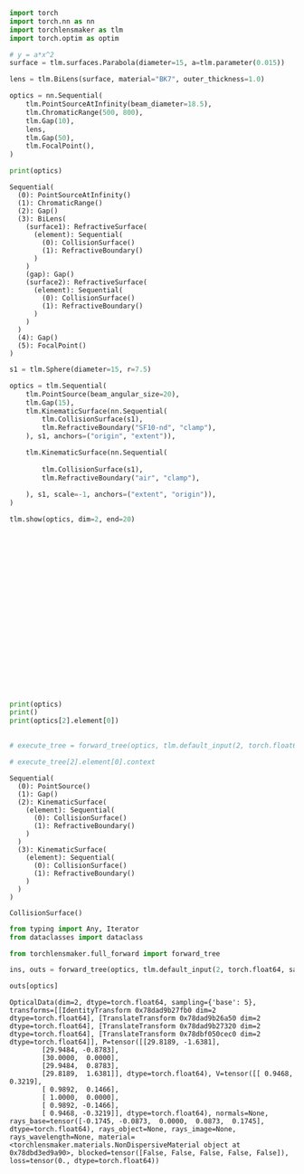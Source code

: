 ```python
import torch
import torch.nn as nn
import torchlensmaker as tlm
import torch.optim as optim

# y = a*x^2
surface = tlm.surfaces.Parabola(diameter=15, a=tlm.parameter(0.015))

lens = tlm.BiLens(surface, material="BK7", outer_thickness=1.0)

optics = nn.Sequential(
    tlm.PointSourceAtInfinity(beam_diameter=18.5),
    tlm.ChromaticRange(500, 800),
    tlm.Gap(10),
    lens,
    tlm.Gap(50),
    tlm.FocalPoint(),
)

print(optics)
```

    Sequential(
      (0): PointSourceAtInfinity()
      (1): ChromaticRange()
      (2): Gap()
      (3): BiLens(
        (surface1): RefractiveSurface(
          (element): Sequential(
            (0): CollisionSurface()
            (1): RefractiveBoundary()
          )
        )
        (gap): Gap()
        (surface2): RefractiveSurface(
          (element): Sequential(
            (0): CollisionSurface()
            (1): RefractiveBoundary()
          )
        )
      )
      (4): Gap()
      (5): FocalPoint()
    )



```python
s1 = tlm.Sphere(diameter=15, r=7.5)

optics = tlm.Sequential(
    tlm.PointSource(beam_angular_size=20),
    tlm.Gap(15),
    tlm.KinematicSurface(nn.Sequential(
        tlm.CollisionSurface(s1),
        tlm.RefractiveBoundary("SF10-nd", "clamp"),
    ), s1, anchors=("origin", "extent")),

    tlm.KinematicSurface(nn.Sequential(
        
        tlm.CollisionSurface(s1),
        tlm.RefractiveBoundary("air", "clamp"),
        
    ), s1, scale=-1, anchors=("extent", "origin")),
)

tlm.show(optics, dim=2, end=20)
```


<div data-jp-suppress-context-menu id='tlmviewer-b3bfeb6a' class='tlmviewer' style='width: 100%; aspect-ratio: 16 / 9;'></div><script type='module'>async function importtlm() {
    try {
        return await import("/tlmviewer.js");
    } catch (error) {
        console.log("error", error);
        return await import("/files/test_notebooks/tlmviewer.js");
    }
}

const module = await importtlm();
const tlmviewer = module.tlmviewer;

const data = '{"mode": "2D", "camera": "XY", "data": [{"type": "surfaces", "data": [{"matrix": [[1.0, 0.0, 15.0], [0.0, 1.0, 0.0], [0.0, 0.0, 1.0]], "samples": [[7.5, 7.5], [7.38100815, 7.49905586], [7.26204205, 7.49622393], [7.1431365, 7.49150515], [7.0243206, 7.4849], [6.90562439, 7.47641087], [6.78708124, 7.46603966], [6.66871405, 7.45378876], [6.55055618, 7.43966103], [6.43264103, 7.42366123], [6.314991, 7.40579176], [6.19763899, 7.38605833], [6.08061886, 7.36446571], [5.96395206, 7.34101868], [5.84767199, 7.3157239], [5.73180819, 7.28858709], [5.61638927, 7.25961494], [5.50144815, 7.22881651], [5.38700676, 7.19619751], [5.27309704, 7.16176653], [5.15975189, 7.12553406], [5.04699183, 7.08750677], [4.93484974, 7.04769516], [4.82335281, 7.00610876], [4.71253014, 6.96275902], [4.6024127, 6.91765738], [4.49302101, 6.87081385], [4.38438702, 6.82223988], [4.2765398, 6.77195024], [4.1695013, 6.71995354], [4.06330109, 6.66626549], [3.95796943, 6.61090136], [3.85352612, 6.55387115], [3.75000072, 6.49519062], [3.64741945, 6.43487549], [3.54580784, 6.37294006], [3.4451952, 6.30940247], [3.34560013, 6.24427414], [3.24705076, 6.17757416], [3.14957523, 6.10932112], [3.05319166, 6.03952789], [2.9579277, 5.96821404], [2.8638072, 5.89539814], [2.77085638, 5.82109976], [2.67909384, 5.74533415], [2.58854437, 5.66812181], [2.49923325, 5.58948421], [2.4111805, 5.50943947], [2.32440805, 5.42800617], [2.23893833, 5.34520626], [2.15479422, 5.26106215], [2.07199574, 5.17559385], [1.99056244, 5.08882093], [1.91051626, 5.00076723], [1.83187866, 4.91145611], [1.75466776, 4.82090807], [1.67890167, 4.72914553], [1.60460234, 4.63619328], [1.53178644, 4.54207277], [1.46047401, 4.44681072], [1.39068079, 4.35042667], [1.32242584, 4.25294971], [1.25572634, 4.15440083], [1.19059896, 4.05480719], [1.12705946, 3.95419121], [1.06512499, 3.85258102], [1.00481033, 3.75000143], [0.9461298, 3.64647603], [0.8890996, 3.54203296], [0.83373451, 3.43669939], [0.78004742, 3.33050084], [0.72805119, 3.22346234], [0.6777606, 3.1156137], [0.62918663, 3.00697947], [0.5823431, 2.89758945], [0.53724051, 2.78746867], [0.49389124, 2.67664766], [0.45230532, 2.56515121], [0.41249418, 2.45301056], [0.3744669, 2.34025073], [0.33823347, 2.22690368], [0.30380297, 2.11299586], [0.27118397, 1.99855435], [0.24038458, 1.88360965], [0.21141338, 1.76819265], [0.18427658, 1.6523304], [0.1589818, 1.53605044], [0.13553524, 1.41938567], [0.11394215, 1.30236173], [0.09420872, 1.18501163], [0.07633924, 1.06736159], [0.06033897, 0.94944453], [0.04621172, 0.83128667], [0.03396082, 0.71292132], [0.02358913, 0.59437472], [0.0151, 0.47568026], [0.00849485, 0.3568643], [0.00377607, 0.23796028], [0.00094414, 0.11899456], [0.0, -6.6e-07], [0.00094414, -0.11899456], [0.00377607, -0.23796028], [0.00849485, -0.3568643], [0.0151, -0.47568026], [0.02358913, -0.59437472], [0.03396082, -0.71292132], [0.04621172, -0.83128667], [0.06033897, -0.94944453], [0.07633924, -1.06736159], [0.09420872, -1.18501163], [0.11394215, -1.30236173], [0.13553524, -1.41938567], [0.1589818, -1.53605044], [0.18427658, -1.6523304], [0.21141338, -1.76819265], [0.24038458, -1.88360965], [0.27118397, -1.99855435], [0.30380297, -2.11299586], [0.33823347, -2.22690368], [0.3744669, -2.34025073], [0.41249418, -2.45301056], [0.45230532, -2.56515121], [0.49389124, -2.67664766], [0.53724051, -2.78746867], [0.5823431, -2.89758945], [0.62918663, -3.00697947], [0.6777606, -3.1156137], [0.72805119, -3.22346234], [0.78004742, -3.33050084], [0.83373451, -3.43669939], [0.8890996, -3.54203296], [0.9461298, -3.64647603], [1.00481033, -3.75000143], [1.06512499, -3.85258102], [1.12705946, -3.95419121], [1.19059896, -4.05480719], [1.25572634, -4.15440083], [1.32242584, -4.25294971], [1.39068079, -4.35042667], [1.46047401, -4.44681072], [1.53178644, -4.54207277], [1.60460234, -4.63619328], [1.67890167, -4.72914553], [1.75466776, -4.82090807], [1.83187866, -4.91145611], [1.91051626, -5.00076723], [1.99056244, -5.08882093], [2.07199574, -5.17559385], [2.15479422, -5.26106215], [2.23893833, -5.34520626], [2.32440805, -5.42800617], [2.4111805, -5.50943947], [2.49923325, -5.58948421], [2.58854437, -5.66812181], [2.67909384, -5.74533415], [2.77085638, -5.82109976], [2.8638072, -5.89539814], [2.9579277, -5.96821404], [3.05319166, -6.03952789], [3.14957523, -6.10932112], [3.24705076, -6.17757416], [3.34560013, -6.24427414], [3.4451952, -6.30940247], [3.54580784, -6.37294006], [3.64741945, -6.43487549], [3.75000072, -6.49519062], [3.85352612, -6.55387115], [3.95796943, -6.61090136], [4.06330109, -6.66626549], [4.1695013, -6.71995354], [4.2765398, -6.77195024], [4.38438702, -6.82223988], [4.49302101, -6.87081385], [4.6024127, -6.91765738], [4.71253014, -6.96275902], [4.82335281, -7.00610876], [4.93484974, -7.04769516], [5.04699183, -7.08750677], [5.15975189, -7.12553406], [5.27309704, -7.16176653], [5.38700676, -7.19619751], [5.50144815, -7.22881651], [5.61638927, -7.25961494], [5.73180819, -7.28858709], [5.84767199, -7.3157239], [5.96395206, -7.34101868], [6.08061886, -7.36446571], [6.19763899, -7.38605833], [6.314991, -7.40579176], [6.43264103, -7.42366123], [6.55055618, -7.43966103], [6.66871405, -7.45378876], [6.78708124, -7.46603966], [6.90562439, -7.47641087], [7.0243206, -7.4849], [7.1431365, -7.49150515], [7.26204205, -7.49622393], [7.38100815, -7.49905586], [7.5, -7.5]]}]}, {"type": "surfaces", "data": [{"matrix": [[-1.0, 0.0, 30.0], [0.0, -1.0, 0.0], [0.0, 0.0, 1.0]], "samples": [[7.5, 7.5], [7.38100815, 7.49905586], [7.26204205, 7.49622393], [7.1431365, 7.49150515], [7.0243206, 7.4849], [6.90562439, 7.47641087], [6.78708124, 7.46603966], [6.66871405, 7.45378876], [6.55055618, 7.43966103], [6.43264103, 7.42366123], [6.314991, 7.40579176], [6.19763899, 7.38605833], [6.08061886, 7.36446571], [5.96395206, 7.34101868], [5.84767199, 7.3157239], [5.73180819, 7.28858709], [5.61638927, 7.25961494], [5.50144815, 7.22881651], [5.38700676, 7.19619751], [5.27309704, 7.16176653], [5.15975189, 7.12553406], [5.04699183, 7.08750677], [4.93484974, 7.04769516], [4.82335281, 7.00610876], [4.71253014, 6.96275902], [4.6024127, 6.91765738], [4.49302101, 6.87081385], [4.38438702, 6.82223988], [4.2765398, 6.77195024], [4.1695013, 6.71995354], [4.06330109, 6.66626549], [3.95796943, 6.61090136], [3.85352612, 6.55387115], [3.75000072, 6.49519062], [3.64741945, 6.43487549], [3.54580784, 6.37294006], [3.4451952, 6.30940247], [3.34560013, 6.24427414], [3.24705076, 6.17757416], [3.14957523, 6.10932112], [3.05319166, 6.03952789], [2.9579277, 5.96821404], [2.8638072, 5.89539814], [2.77085638, 5.82109976], [2.67909384, 5.74533415], [2.58854437, 5.66812181], [2.49923325, 5.58948421], [2.4111805, 5.50943947], [2.32440805, 5.42800617], [2.23893833, 5.34520626], [2.15479422, 5.26106215], [2.07199574, 5.17559385], [1.99056244, 5.08882093], [1.91051626, 5.00076723], [1.83187866, 4.91145611], [1.75466776, 4.82090807], [1.67890167, 4.72914553], [1.60460234, 4.63619328], [1.53178644, 4.54207277], [1.46047401, 4.44681072], [1.39068079, 4.35042667], [1.32242584, 4.25294971], [1.25572634, 4.15440083], [1.19059896, 4.05480719], [1.12705946, 3.95419121], [1.06512499, 3.85258102], [1.00481033, 3.75000143], [0.9461298, 3.64647603], [0.8890996, 3.54203296], [0.83373451, 3.43669939], [0.78004742, 3.33050084], [0.72805119, 3.22346234], [0.6777606, 3.1156137], [0.62918663, 3.00697947], [0.5823431, 2.89758945], [0.53724051, 2.78746867], [0.49389124, 2.67664766], [0.45230532, 2.56515121], [0.41249418, 2.45301056], [0.3744669, 2.34025073], [0.33823347, 2.22690368], [0.30380297, 2.11299586], [0.27118397, 1.99855435], [0.24038458, 1.88360965], [0.21141338, 1.76819265], [0.18427658, 1.6523304], [0.1589818, 1.53605044], [0.13553524, 1.41938567], [0.11394215, 1.30236173], [0.09420872, 1.18501163], [0.07633924, 1.06736159], [0.06033897, 0.94944453], [0.04621172, 0.83128667], [0.03396082, 0.71292132], [0.02358913, 0.59437472], [0.0151, 0.47568026], [0.00849485, 0.3568643], [0.00377607, 0.23796028], [0.00094414, 0.11899456], [0.0, -6.6e-07], [0.00094414, -0.11899456], [0.00377607, -0.23796028], [0.00849485, -0.3568643], [0.0151, -0.47568026], [0.02358913, -0.59437472], [0.03396082, -0.71292132], [0.04621172, -0.83128667], [0.06033897, -0.94944453], [0.07633924, -1.06736159], [0.09420872, -1.18501163], [0.11394215, -1.30236173], [0.13553524, -1.41938567], [0.1589818, -1.53605044], [0.18427658, -1.6523304], [0.21141338, -1.76819265], [0.24038458, -1.88360965], [0.27118397, -1.99855435], [0.30380297, -2.11299586], [0.33823347, -2.22690368], [0.3744669, -2.34025073], [0.41249418, -2.45301056], [0.45230532, -2.56515121], [0.49389124, -2.67664766], [0.53724051, -2.78746867], [0.5823431, -2.89758945], [0.62918663, -3.00697947], [0.6777606, -3.1156137], [0.72805119, -3.22346234], [0.78004742, -3.33050084], [0.83373451, -3.43669939], [0.8890996, -3.54203296], [0.9461298, -3.64647603], [1.00481033, -3.75000143], [1.06512499, -3.85258102], [1.12705946, -3.95419121], [1.19059896, -4.05480719], [1.25572634, -4.15440083], [1.32242584, -4.25294971], [1.39068079, -4.35042667], [1.46047401, -4.44681072], [1.53178644, -4.54207277], [1.60460234, -4.63619328], [1.67890167, -4.72914553], [1.75466776, -4.82090807], [1.83187866, -4.91145611], [1.91051626, -5.00076723], [1.99056244, -5.08882093], [2.07199574, -5.17559385], [2.15479422, -5.26106215], [2.23893833, -5.34520626], [2.32440805, -5.42800617], [2.4111805, -5.50943947], [2.49923325, -5.58948421], [2.58854437, -5.66812181], [2.67909384, -5.74533415], [2.77085638, -5.82109976], [2.8638072, -5.89539814], [2.9579277, -5.96821404], [3.05319166, -6.03952789], [3.14957523, -6.10932112], [3.24705076, -6.17757416], [3.34560013, -6.24427414], [3.4451952, -6.30940247], [3.54580784, -6.37294006], [3.64741945, -6.43487549], [3.75000072, -6.49519062], [3.85352612, -6.55387115], [3.95796943, -6.61090136], [4.06330109, -6.66626549], [4.1695013, -6.71995354], [4.2765398, -6.77195024], [4.38438702, -6.82223988], [4.49302101, -6.87081385], [4.6024127, -6.91765738], [4.71253014, -6.96275902], [4.82335281, -7.00610876], [4.93484974, -7.04769516], [5.04699183, -7.08750677], [5.15975189, -7.12553406], [5.27309704, -7.16176653], [5.38700676, -7.19619751], [5.50144815, -7.22881651], [5.61638927, -7.25961494], [5.73180819, -7.28858709], [5.84767199, -7.3157239], [5.96395206, -7.34101868], [6.08061886, -7.36446571], [6.19763899, -7.38605833], [6.314991, -7.40579176], [6.43264103, -7.42366123], [6.55055618, -7.43966103], [6.66871405, -7.45378876], [6.78708124, -7.46603966], [6.90562439, -7.47641087], [7.0243206, -7.4849], [7.1431365, -7.49150515], [7.26204205, -7.49622393], [7.38100815, -7.49905586], [7.5, -7.5]]}]}, {"type": "rays", "points": [[0.0, 0.0, 15.51687269, -2.73604331], [0.0, 0.0, 15.29690865, -2.08937191], [0.0, 0.0, 15.14611689, -1.47322882], [0.0, 0.0, 15.05140994, -0.8766448], [0.0, 0.0, 15.00564886, -0.29103424], [0.0, 0.0, 15.00564886, 0.29103424], [0.0, 0.0, 15.05140994, 0.8766448], [0.0, 0.0, 15.14611689, 1.47322882], [0.0, 0.0, 15.29690865, 2.08937191], [0.0, 0.0, 15.51687269, 2.73604331]], "color": "#ffa724", "variables": {"base": [-0.17453293, -0.13574783, -0.09696274, -0.05817764, -0.01939255, 0.01939255, 0.05817764, 0.09696274, 0.13574783, 0.17453293]}, "domain": {"base": [-0.17453293, 0.17453293]}, "layers": [1]}, {"type": "rays", "points": [[15.51687269, -2.73604331, 29.81891964, -1.63811333], [15.29690865, -2.08937191, 29.88204215, -1.32493538], [15.14611689, -1.47322882, 29.9368546, -0.9711816], [15.05140994, -0.8766448, 29.97659509, -0.59205218], [15.00564886, -0.29103424, 29.99736327, -0.19885677], [15.00564886, 0.29103424, 29.99736327, 0.19885677], [15.05140994, 0.8766448, 29.97659509, 0.59205218], [15.14611689, 1.47322882, 29.9368546, 0.9711816], [15.29690865, 2.08937191, 29.88204215, 1.32493538], [15.51687269, 2.73604331, 29.81891964, 1.63811333]], "color": "#ffa724", "variables": {"base": [-0.17453293, -0.13574783, -0.09696274, -0.05817764, -0.01939255, 0.01939255, 0.05817764, 0.09696274, 0.13574783, 0.17453293]}, "domain": {"base": [-0.17453293, 0.17453293]}, "layers": [1]}, {"type": "points", "data": [[0.0, 0.0], [15.0, 0.0], [22.5, 0.0], [30.0, 0.0]], "layers": [4]}, {"type": "rays", "points": [[29.81891964, -1.63811333, 48.75419084, 4.8004816], [29.88204215, -1.32493538, 49.30653618, 3.43836509], [29.9368546, -0.9711816, 49.66580159, 2.31038061], [29.97659509, -0.59205218, 49.88391271, 1.33114972], [29.99736327, -0.19885677, 49.98732186, 0.43482742], [29.99736327, 0.19885677, 49.98732186, -0.43482742], [29.97659509, 0.59205218, 49.88391271, -1.33114972], [29.9368546, 0.9711816, 49.66580159, -2.31038061], [29.88204215, 1.32493538, 49.30653618, -3.43836509], [29.81891964, 1.63811333, 48.75419084, -4.8004816]], "color": "#ffa724", "variables": {"base": [-0.17453293, -0.13574783, -0.09696274, -0.05817764, -0.01939255, 0.01939255, 0.05817764, 0.09696274, 0.13574783, 0.17453293]}, "domain": {"base": [-0.17453293, 0.17453293]}, "layers": [3]}]}';

tlmviewer.embed(document.getElementById("tlmviewer-b3bfeb6a"), data);    
</script>



```python
print(optics)
print()
print(optics[2].element[0])

      
# execute_tree = forward_tree(optics, tlm.default_input(2, torch.float64, sampling={"base": 5}))

# execute_tree[2].element[0].context
```

    Sequential(
      (0): PointSource()
      (1): Gap()
      (2): KinematicSurface(
        (element): Sequential(
          (0): CollisionSurface()
          (1): RefractiveBoundary()
        )
      )
      (3): KinematicSurface(
        (element): Sequential(
          (0): CollisionSurface()
          (1): RefractiveBoundary()
        )
      )
    )
    
    CollisionSurface()



```python
from typing import Any, Iterator
from dataclasses import dataclass

from torchlensmaker.full_forward import forward_tree

ins, outs = forward_tree(optics, tlm.default_input(2, torch.float64, sampling={"base": 5}))
```


```python
outs[optics]
```




    OpticalData(dim=2, dtype=torch.float64, sampling={'base': 5}, transforms=[[IdentityTransform 0x78dad9b27fb0 dim=2 dtype=torch.float64], [TranslateTransform 0x78dad9b26a50 dim=2 dtype=torch.float64], [TranslateTransform 0x78dad9b27320 dim=2 dtype=torch.float64], [TranslateTransform 0x78dbf050cec0 dim=2 dtype=torch.float64]], P=tensor([[29.8189, -1.6381],
            [29.9484, -0.8783],
            [30.0000,  0.0000],
            [29.9484,  0.8783],
            [29.8189,  1.6381]], dtype=torch.float64), V=tensor([[ 0.9468,  0.3219],
            [ 0.9892,  0.1466],
            [ 1.0000,  0.0000],
            [ 0.9892, -0.1466],
            [ 0.9468, -0.3219]], dtype=torch.float64), normals=None, rays_base=tensor([-0.1745, -0.0873,  0.0000,  0.0873,  0.1745], dtype=torch.float64), rays_object=None, rays_image=None, rays_wavelength=None, material=<torchlensmaker.materials.NonDispersiveMaterial object at 0x78dbd3ed9a90>, blocked=tensor([False, False, False, False, False]), loss=tensor(0., dtype=torch.float64))


